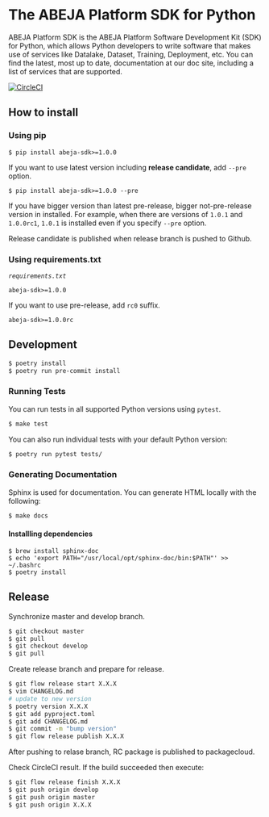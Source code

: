 # The ABEJA Platform SDK for Python

ABEJA Platform SDK is the ABEJA Platform Software Development Kit (SDK) for Python, which allows Python developers to write software that makes use of services like Datalake, Dataset, Training, Deployment, etc. You can find the latest, most up to date, documentation at our doc site, including a list of services that are supported.


[![CircleCI](https://circleci.com/gh/abeja-inc/abeja-platform-sdk.svg?style=svg)](https://circleci.com/gh/abeja-inc/abeja-platform-sdk)

## How to install
### Using pip
```
$ pip install abeja-sdk>=1.0.0
```
If you want to use latest version including **release candidate**, add `--pre` option.
```
$ pip install abeja-sdk>=1.0.0 --pre
```
If you have bigger version than latest pre-release, bigger not-pre-release version in installed.
For example, when there are versions of `1.0.1` and `1.0.0rc1`, `1.0.1` is installed even if you specify `--pre` option.

Release candidate is published when release branch is pushed to Github.

### Using requirements.txt

*`requirements.txt`*
```
abeja-sdk>=1.0.0
```

If you want to use pre-release, add `rc0` suffix.
```
abeja-sdk>=1.0.0rc
```


## Development

```bash
$ poetry install
$ poetry run pre-commit install
```

### Running Tests

You can run tests in all supported Python versions using `pytest`.

```bash
$ make test
```

You can also run individual tests with your default Python version:

```bash
$ poetry run pytest tests/
```

### Generating Documentation
Sphinx is used for documentation. You can generate HTML locally with the following:

```bash
$ make docs
```

#### Installling dependencies
```
$ brew install sphinx-doc
$ echo 'export PATH="/usr/local/opt/sphinx-doc/bin:$PATH"' >> ~/.bashrc
$ poetry install
```


## Release
Synchronize master and develop branch.

```bash
$ git checkout master
$ git pull
$ git checkout develop
$ git pull
```

Create release branch and prepare for release.

```bash
$ git flow release start X.X.X
$ vim CHANGELOG.md
# update to new version
$ poetry version X.X.X
$ git add pyproject.toml
$ git add CHANGELOG.md
$ git commit -m "bump version"
$ git flow release publish X.X.X
```

After pushing to relase branch, RC package is published to packagecloud.

Check CircleCI result.
If the build succeeded then execute:

```bash
$ git flow release finish X.X.X
$ git push origin develop
$ git push origin master
$ git push origin X.X.X
```

